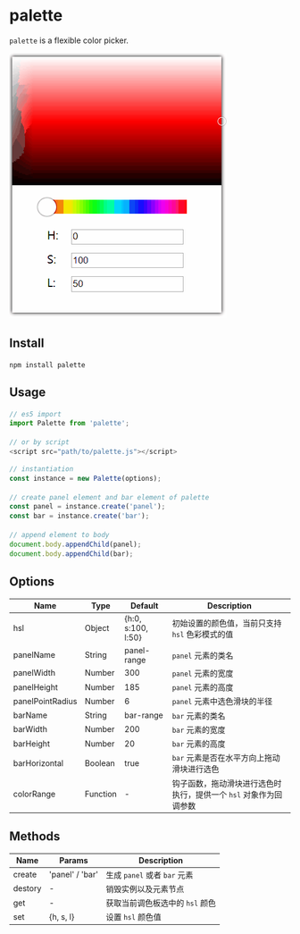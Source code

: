 # palette
`palette` is a flexible color picker.

![](./example.gif)

## Install
```shell
npm install palette
```

## Usage
```js
// es5 import
import Palette from 'palette';

// or by script
<script src="path/to/palette.js"></script>
```

```js
// instantiation
const instance = new Palette(options);

// create panel element and bar element of palette
const panel = instance.create('panel');
const bar = instance.create('bar');

// append element to body
document.body.appendChild(panel);
document.body.appendChild(bar);
```

## Options
| Name | Type | Default | Description |
| --- | --- | --- | --- |
| hsl | Object | {h:0, s:100, l:50} | 初始设置的颜色值，当前只支持 `hsl` 色彩模式的值 |
| panelName | String | panel-range | `panel` 元素的类名 |
| panelWidth | Number | 300 | `panel` 元素的宽度 |
| panelHeight | Number | 185 | `panel` 元素的高度 |
| panelPointRadius | Number | 6 | `panel` 元素中选色滑块的半径 |
| barName | String | bar-range | `bar` 元素的类名 |
| barWidth | Number | 200 | `bar` 元素的宽度 |
| barHeight | Number | 20 | `bar` 元素的高度 |
| barHorizontal | Boolean | true | `bar` 元素是否在水平方向上拖动滑块进行选色 |
| colorRange | Function | - | 钩子函数，拖动滑块进行选色时执行，提供一个 `hsl` 对象作为回调参数 |

## Methods
| Name | Params | Description |
| --- | --- | --- |
| create | 'panel' / 'bar' | 生成 `panel` 或者 `bar` 元素 |
| destory | - | 销毁实例以及元素节点 |
| get | - | 获取当前调色板选中的 `hsl` 颜色 |
| set | {h, s, l} | 设置 `hsl` 颜色值 |